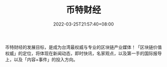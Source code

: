 ﻿---
weight: 
title: "币特财经"
description: "币特财经的发展目标，是成为台湾最权威与专业的区块链产业媒体！「区块链价值权威」的定位，将体现在新闻动态，即时快讯，名家观点，以及第一手的国际报导上，以及「内容+事件」的..."
date: 2022-03-25T21:57:40+08:00
lastmod: 2022-03-25T16:45:40+08:00
draft: false
authors: ["Metabd"]
featuredImage: "bitecaijing.jpg"
link: ""
tags: ["元宇宙资讯","币特财经"]
categories: ["navigation"]
navigation: ["元宇宙资讯"]
lightgallery: true
toc: true
pinned: false
recommend: false
recommend1: false
---
币特财经的发展目标，是成为台湾最权威与专业的区块链产业媒体！「区块链价值权威」的定位，将体现在新闻动态，即时快讯，名家观点，以及第一手的国际报导上，以及「内容+事件」的投入方向。
